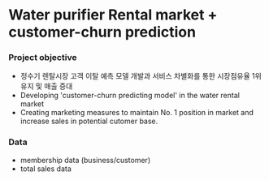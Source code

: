 # Water purifier Rental market + customer-churn prediction

### Project objective 
- 정수기 렌탈시장 고객 이탈 예측 모델 개발과 서비스 차별화를 통한 시장점유율 1위 유지 및 매출 증대
- Developing 'customer-churn predicting model' in the water rental market
- Creating marketing measures to maintain No. 1 position in market and increase sales in potential cutomer base.  

### Data
- membership data (business/customer)
- total sales data 

